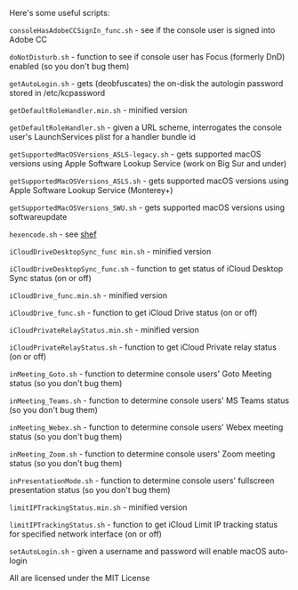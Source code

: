 Here's some useful scripts:

`consoleHasAdobeCCSignIn_func.sh` - see if the console user is signed into Adobe CC

`doNotDisturb.sh` - function to see if console user has Focus (formerly DnD) enabled (so you don't bug them)

`getAutoLogin.sh` - gets (deobfuscates) the on-disk the autologin password stored in /etc/kcpassword

`getDefaultRoleHandler.min.sh` - minified version

`getDefaultRoleHandler.sh` - given a URL scheme, interrogates the console user's LaunchServices plist for a handler bundle id

`getSupportedMacOSVersions_ASLS-legacy.sh` - gets supported macOS versions using Apple Software Lookup Service (work on Big Sur and under)

`getSupportedMacOSVersions_ASLS.sh` - gets supported macOS versions using Apple Software Lookup Service (Monterey+)

`getSupportedMacOSVersions_SWU.sh` -  gets supported macOS versions using softwareupdate

`hexencode.sh` - see [shef](https://github.com/brunerd/shef)

`iCloudDriveDesktopSync_func min.sh` - minified version

`iCloudDriveDesktopSync_func.sh` - function to get status of iCloud Desktop Sync status (on or off)

`iCloudDrive_func.min.sh` - minified version

`iCloudDrive_func.sh` - function to get iCloud Drive status (on or off)

`iCloudPrivateRelayStatus.min.sh` - minified version

`iCloudPrivateRelayStatus.sh` - function to get iCloud Private relay status (on or off)

`inMeeting_Goto.sh` - function to determine console users' Goto Meeting status (so you don't bug them)

`inMeeting_Teams.sh` - function to determine console users' MS Teams status (so you don't bug them)

`inMeeting_Webex.sh` - function to determine console users' Webex meeting status (so you don't bug them)

`inMeeting_Zoom.sh` - function to determine console users' Zoom meeting status (so you don't bug them)

`inPresentationMode.sh` - function to determine console users' fullscreen presentation status (so you don't bug them)

`limitIPTrackingStatus.min.sh` - minified version

`limitIPTrackingStatus.sh` - function to get iCloud Limit IP tracking status for specified network interface (on or off)

`setAutoLogin.sh` - given a username and password will enable macOS auto-login


All are licensed under the MIT License
